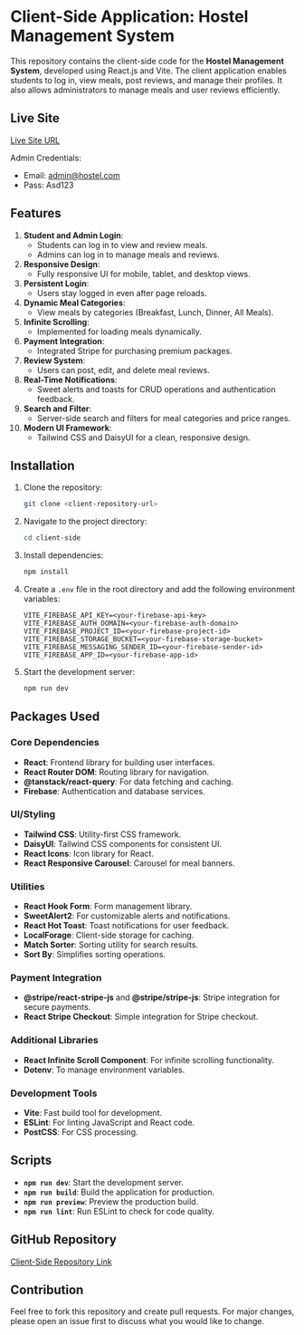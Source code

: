 # Client-Side Application: Hostel Management System

This repository contains the client-side code for the **Hostel Management System**, developed using React.js and Vite. The client application enables students to log in, view meals, post reviews, and manage their profiles. It also allows administrators to manage meals and user reviews efficiently.

## Live Site

[Live Site URL](https://ruet-hall-3cb68.web.app/)  

Admin Credentials:
- Email: admin@hostel.com
- Pass: Asd123

## Features

1. **Student and Admin Login**:
   - Students can log in to view and review meals.
   - Admins can log in to manage meals and reviews.
2. **Responsive Design**:
   - Fully responsive UI for mobile, tablet, and desktop views.
3. **Persistent Login**:
   - Users stay logged in even after page reloads.
4. **Dynamic Meal Categories**:
   - View meals by categories (Breakfast, Lunch, Dinner, All Meals).
5. **Infinite Scrolling**:
   - Implemented for loading meals dynamically.
6. **Payment Integration**:
   - Integrated Stripe for purchasing premium packages.
7. **Review System**:
   - Users can post, edit, and delete meal reviews.
8. **Real-Time Notifications**:
   - Sweet alerts and toasts for CRUD operations and authentication feedback.
9. **Search and Filter**:
   - Server-side search and filters for meal categories and price ranges.
10. **Modern UI Framework**:
    - Tailwind CSS and DaisyUI for a clean, responsive design.

## Installation

1. Clone the repository:
   ```bash
   git clone <client-repository-url>
   ```

2. Navigate to the project directory:
   ```bash
   cd client-side
   ```

3. Install dependencies:
   ```bash
   npm install
   ```

4. Create a `.env` file in the root directory and add the following environment variables:
   ```env
   VITE_FIREBASE_API_KEY=<your-firebase-api-key>
   VITE_FIREBASE_AUTH_DOMAIN=<your-firebase-auth-domain>
   VITE_FIREBASE_PROJECT_ID=<your-firebase-project-id>
   VITE_FIREBASE_STORAGE_BUCKET=<your-firebase-storage-bucket>
   VITE_FIREBASE_MESSAGING_SENDER_ID=<your-firebase-sender-id>
   VITE_FIREBASE_APP_ID=<your-firebase-app-id>
   ```

5. Start the development server:
   ```bash
   npm run dev
   ```

## Packages Used

### Core Dependencies
- **React**: Frontend library for building user interfaces.
- **React Router DOM**: Routing library for navigation.
- **@tanstack/react-query**: For data fetching and caching.
- **Firebase**: Authentication and database services.

### UI/Styling
- **Tailwind CSS**: Utility-first CSS framework.
- **DaisyUI**: Tailwind CSS components for consistent UI.
- **React Icons**: Icon library for React.
- **React Responsive Carousel**: Carousel for meal banners.

### Utilities
- **React Hook Form**: Form management library.
- **SweetAlert2**: For customizable alerts and notifications.
- **React Hot Toast**: Toast notifications for user feedback.
- **LocalForage**: Client-side storage for caching.
- **Match Sorter**: Sorting utility for search results.
- **Sort By**: Simplifies sorting operations.

### Payment Integration
- **@stripe/react-stripe-js** and **@stripe/stripe-js**: Stripe integration for secure payments.
- **React Stripe Checkout**: Simple integration for Stripe checkout.

### Additional Libraries
- **React Infinite Scroll Component**: For infinite scrolling functionality.
- **Dotenv**: To manage environment variables.

### Development Tools
- **Vite**: Fast build tool for development.
- **ESLint**: For linting JavaScript and React code.
- **PostCSS**: For CSS processing.

## Scripts

- **`npm run dev`**: Start the development server.
- **`npm run build`**: Build the application for production.
- **`npm run preview`**: Preview the production build.
- **`npm run lint`**: Run ESLint to check for code quality.


## GitHub Repository

[Client-Side Repository Link](#)

## Contribution

Feel free to fork this repository and create pull requests. For major changes, please open an issue first to discuss what you would like to change.
